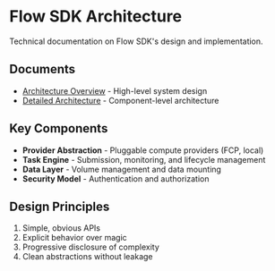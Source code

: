 # Flow SDK Architecture

Technical documentation on Flow SDK's design and implementation.

## Documents

- [Architecture Overview](ARCHITECTURE_OVERVIEW.md) - High-level system design
- [Detailed Architecture](ARCHITECTURE.md) - Component-level architecture

## Key Components

- **Provider Abstraction** - Pluggable compute providers (FCP, local)
- **Task Engine** - Submission, monitoring, and lifecycle management
- **Data Layer** - Volume management and data mounting
- **Security Model** - Authentication and authorization

## Design Principles

1. Simple, obvious APIs
2. Explicit behavior over magic
3. Progressive disclosure of complexity
4. Clean abstractions without leakage